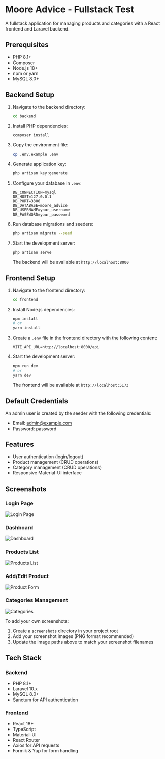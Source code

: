 # Moore Advice - Fullstack Test

A fullstack application for managing products and categories with a React frontend and Laravel backend.

## Prerequisites

- PHP 8.1+
- Composer
- Node.js 18+
- npm or yarn
- MySQL 8.0+

## Backend Setup

1. Navigate to the backend directory:
   ```bash
   cd backend
   ```

2. Install PHP dependencies:
   ```bash
   composer install
   ```

3. Copy the environment file:
   ```bash
   cp .env.example .env
   ```

4. Generate application key:
   ```bash
   php artisan key:generate
   ```

5. Configure your database in `.env`:
   ```
   DB_CONNECTION=mysql
   DB_HOST=127.0.0.1
   DB_PORT=3306
   DB_DATABASE=moore_advice
   DB_USERNAME=your_username
   DB_PASSWORD=your_password
   ```

6. Run database migrations and seeders:
   ```bash
   php artisan migrate --seed
   ```

7. Start the development server:
   ```bash
   php artisan serve
   ```
   The backend will be available at `http://localhost:8000`

## Frontend Setup

1. Navigate to the frontend directory:
   ```bash
   cd frontend
   ```

2. Install Node.js dependencies:
   ```bash
   npm install
   # or
   yarn install
   ```

3. Create a `.env` file in the frontend directory with the following content:
   ```
   VITE_API_URL=http://localhost:8000/api
   ```

4. Start the development server:
   ```bash
   npm run dev
   # or
   yarn dev
   ```
   The frontend will be available at `http://localhost:5173`

## Default Credentials

An admin user is created by the seeder with the following credentials:
- Email: admin@example.com
- Password: password

## Features

- User authentication (login/logout)
- Product management (CRUD operations)
- Category management (CRUD operations)
- Responsive Material-UI interface

## Screenshots

### Login Page
![Login Page](https://i.imgur.com/wNbCbPv.png)

### Dashboard
![Dashboard](/screenshots/dashboard.png)

### Products List
![Products List](/screenshots/products.png)

### Add/Edit Product
![Product Form](https://i.imgur.com/bL48nxo.png)

### Categories Management
![Categories](/screenshots/categories.png)

To add your own screenshots:
1. Create a `screenshots` directory in your project root
2. Add your screenshot images (PNG format recommended)
3. Update the image paths above to match your screenshot filenames

## Tech Stack

### Backend
- PHP 8.1+
- Laravel 10.x
- MySQL 8.0+
- Sanctum for API authentication

### Frontend
- React 18+
- TypeScript
- Material-UI
- React Router
- Axios for API requests
- Formik & Yup for form handling
